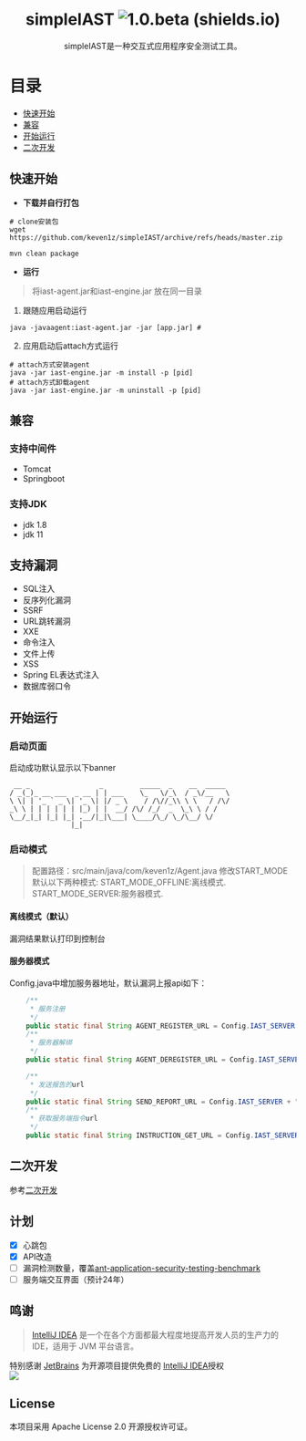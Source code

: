 <div align="center">

#  simpleIAST  ![1.0.beta (shields.io)](https://img.shields.io/badge/1.0.beta-brightgreen.svg)

</div>


<p align="center">
simpleIAST是一种交互式应用程序安全测试工具。
</p>

# 目录
- [快速开始](#快速开始)
- [兼容](#兼容)
- [开始运行](#开始运行)
- [二次开发](#二次开发)




## 快速开始

- **下载并自行打包**

```shell
# clone安装包
wget https://github.com/keven1z/simpleIAST/archive/refs/heads/master.zip

```

```shell
mvn clean package
```
- **运行**
>将iast-agent.jar和iast-engine.jar 放在同一目录

1. 跟随应用启动运行
```shell
java -javaagent:iast-agent.jar -jar [app.jar] # 
```

2. 应用启动后attach方式运行
```shell
# attach方式安装agent
java -jar iast-engine.jar -m install -p [pid] 
# attach方式卸载agent
java -jar iast-engine.jar -m uninstall -p [pid] 
```
## 兼容
### 支持中间件

* Tomcat
* Springboot

### 支持JDK
* jdk 1.8
* jdk 11

## 支持漏洞
* SQL注入
* 反序列化漏洞
* SSRF
* URL跳转漏洞
* XXE
* 命令注入
* 文件上传
* XSS
* Spring EL表达式注入
* 数据库弱口令

## 开始运行
### 启动页面
启动成功默认显示以下banner
```text
 __ _                 _         _____  _    __  _____ 
/ _(_)_ __ ___  _ __ | | ___    \_   \/_\  / _\/__   \
\ \| | '_ ` _ \| '_ \| |/ _ \    / /\//_\\ \ \   / /\/
_\ \ | | | | | | |_) | |  __/ /\/ /_/  _  \_\ \ / /   
\__/_|_| |_| |_| .__/|_|\___| \____/\_/ \_/\__/ \/    
               |_|                                    
```
### 启动模式
>配置路径：src/main/java/com/keven1z/Agent.java 修改START_MODE
> 默认以下两种模式:
>   START_MODE_OFFLINE:离线模式. 
>   START_MODE_SERVER:服务器模式.
#### 离线模式（默认）
漏洞结果默认打印到控制台

#### 服务器模式
Config.java中增加服务器地址，默认漏洞上报api如下：
```java
    /**
     * 服务注册
     */
    public static final String AGENT_REGISTER_URL = Config.IAST_SERVER + "/agent/register";
    /**
     * 服务器解绑
     */
    public static final String AGENT_DEREGISTER_URL = Config.IAST_SERVER + "/agent/deregister";

    /**
     * 发送报告的url
     */
    public static final String SEND_REPORT_URL = Config.IAST_SERVER + "/report/receive";
    /**
     * 获取服务端指令url
     */
    public static final String INSTRUCTION_GET_URL = Config.IAST_SERVER + "/instruction/get";
```

## 二次开发
参考[二次开发](./二次开发.md)

## 计划
- [x] 心跳包
- [x] API改造
- [ ] 漏洞检测数量，覆盖[ant-application-security-testing-benchmark](https://github.com/alipay/ant-application-security-testing-benchmark)
- [ ] 服务端交互界面（预计24年）

## 鸣谢
> [IntelliJ IDEA](https://zh.wikipedia.org/zh-hans/IntelliJ_IDEA) 是一个在各个方面都最大程度地提高开发人员的生产力的 IDE，适用于 JVM 平台语言。

特别感谢 [JetBrains](https://www.jetbrains.com/?from=mirai) 为开源项目提供免费的 [IntelliJ IDEA](https://www.jetbrains.com/idea/?from=mirai)授权  
![](https://resources.jetbrains.com/storage/products/company/brand/logos/jetbrains.svg)

## License
本项目采用 Apache License 2.0 开源授权许可证。
 